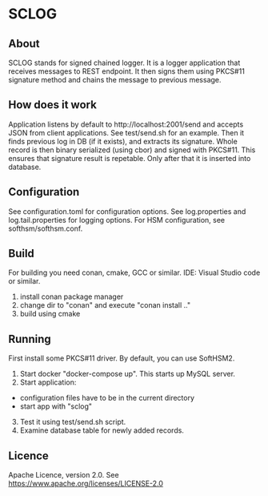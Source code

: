 # SCLOG 

## About

SCLOG stands for signed chained logger. It is a logger application that receives messages to REST endpoint. It then signs them using PKCS#11 signature method and chains the message to previous message. 

## How does it work

Application listens by default to http://localhost:2001/send and accepts JSON from client applications. See test/send.sh for an example. Then it finds previous log in DB (if it exists), and extracts its signature. Whole record is then binary serialized (using cbor) and signed with PKCS#11. This ensures that signature result is repetable. Only after that it is inserted into database.

## Configuration

See configuration.toml for configuration options.
See log.properties and log.tail.properties for logging options. For HSM configuration, see softhsm/softhsm.conf.

## Build

For building you need conan, cmake, GCC or similar. IDE: Visual Studio code or similar.

1. install conan package manager
2. change dir to "conan" and execute "conan install .."
3. build using cmake

## Running

First install some PKCS#11 driver. By default, you can use SoftHSM2. 

1. Start docker "docker-compose up". This starts up MySQL server.
2. Start application:
  - configuration files have to be in the current directory
  - start app with "sclog"
3. Test it using test/send.sh script.
4. Examine database table for newly added records.

## Licence

Apache Licence, version 2.0. See https://www.apache.org/licenses/LICENSE-2.0

